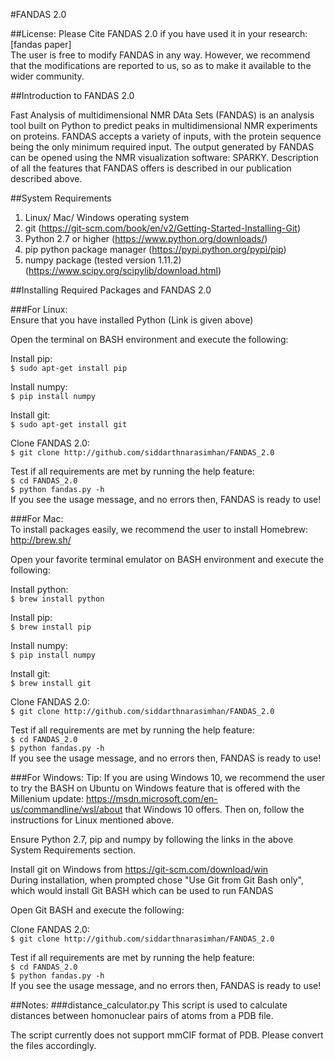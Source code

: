 #FANDAS 2.0

##License:
Please Cite FANDAS 2.0 if you have used it in your research:  
[fandas paper]  
The user is free to modify FANDAS in any way. However, we recommend that the modifications are 
reported to us, so as to make it available to the wider community.  
  
##Introduction to FANDAS 2.0

Fast Analysis of multidimensional NMR DAta Sets (FANDAS) is an analysis tool
 built on Python to predict peaks in multidimensional NMR experiments on proteins.
 FANDAS accepts a variety of inputs, with the protein sequence being the only minimum
 required input. The output generated by FANDAS can be opened using the NMR visualization 
software: SPARKY. Description of all the features that FANDAS offers is described in our 
publication described above.

##System Requirements

1. Linux/ Mac/ Windows operating system  
2. git (https://git-scm.com/book/en/v2/Getting-Started-Installing-Git)  
3. Python 2.7 or higher (https://www.python.org/downloads/)  
4. pip python package manager (https://pypi.python.org/pypi/pip)  
5. numpy package (tested version 1.11.2) (https://www.scipy.org/scipylib/download.html)  

##Installing Required Packages and FANDAS 2.0

###For Linux:  
Ensure that you have installed Python (Link is given above)  
  
Open the terminal on BASH environment and execute the following:
  
Install pip:  
`$ sudo apt-get install pip`  
  
Install numpy:  
`$ pip install numpy`  
  
Install git:  
`$ sudo apt-get install git`  
  
Clone FANDAS 2.0:  
`$ git clone http://github.com/siddarthnarasimhan/FANDAS_2.0`  
  
Test if all requirements are met by running the help feature:  
`$ cd FANDAS_2.0`    
`$ python fandas.py -h`  
If you see the usage message, and no errors then, FANDAS is ready to use!  
  
###For Mac:  
To install packages easily, we recommend the user to install Homebrew: http://brew.sh/  
  
Open your favorite terminal emulator on BASH environment and execute the following:  
  
Install python:  
`$ brew install python`  
  
Install pip:  
`$ brew install pip`  

Install numpy:  
`$ pip install numpy`  
  
Install git:  
`$ brew install git`  
  

Clone FANDAS 2.0:  
`$ git clone http://github.com/siddarthnarasimhan/FANDAS_2.0`  
  
Test if all requirements are met by running the help feature:  
`$ cd FANDAS_2.0`    
`$ python fandas.py -h`  
If you see the usage message, and no errors then, FANDAS is ready to use!  
  
###For Windows:
Tip: If you are using Windows 10, we recommend the user to try the BASH on Ubuntu on
 Windows feature that is offered with the Millenium update: https://msdn.microsoft.com/en-us/commandline/wsl/about 
that Windows 10 offers. Then on, follow the instructions for Linux mentioned above.  
  
Ensure Python 2.7, pip and numpy by following the links in the above System Requirements section.  
  
Install git on Windows from https://git-scm.com/download/win  
During installation, when prompted chose "Use Git from Git Bash only", which would install Git BASH which can be used to run FANDAS  
  
Open Git BASH and execute the following:  
  
Clone FANDAS 2.0:  
`$ git clone http://github.com/siddarthnarasimhan/FANDAS_2.0`  
  
Test if all requirements are met by running the help feature:  
`$ cd FANDAS_2.0`    
`$ python fandas.py -h`  
If you see the usage message, and no errors then, FANDAS is ready to use!  

##Notes:
###distance_calculator.py
This script is used to calculate distances between homonuclear pairs of atoms from a PDB file.  

The script currently does not support mmCIF format of PDB. Please convert the files accordingly.
